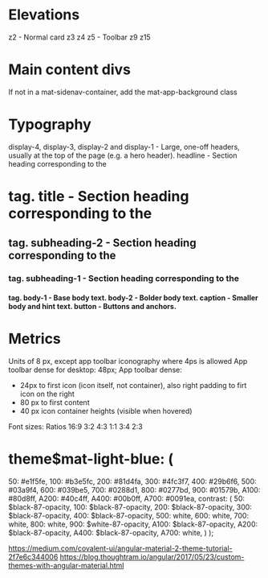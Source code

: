 # Elevations
z2 - Normal card
z3
z4
z5 - Toolbar
z9
z15

# Main content divs
If not in a mat-sidenav-container, add the mat-app-background class

# Typography
<link href="https://fonts.googleapis.com/css?family=Roboto:300,400,500" rel="stylesheet">
<link href="https://fonts.googleapis.com/icon?family=Material+Icons" rel="stylesheet">


  display-4, display-3, display-2 and display-1 - Large, one-off headers, usually at the top of the page (e.g. a hero header).
  headline - Section heading corresponding to the <h1> tag.
  title - Section heading corresponding to the <h2> tag.
  subheading-2 - Section heading corresponding to the <h3> tag.
  subheading-1 - Section heading corresponding to the <h4> tag.
  body-1 - Base body text.
  body-2 - Bolder body text.
  caption - Smaller body and hint text.
  button - Buttons and anchors.

# Metrics
Units of 8 px, except app toolbar iconography where 4ps is allowed
App toolbar dense for desktop: 48px;
App toolbar dense:
  - 24px to first icon (icon itself, not container), also right padding to firt icon on the right
  - 80 px to first content
  - 40 px icon container heights (visible when hovered)

Font sizes:
Ratios 16:9  3:2  4:3  1:1  3:4  2:3

# theme$mat-light-blue: (
  50: #e1f5fe,
  100: #b3e5fc,
  200: #81d4fa,
  300: #4fc3f7,
  400: #29b6f6,
  500: #03a9f4,
  600: #039be5,
  700: #0288d1,
  800: #0277bd,
  900: #01579b,
  A100: #80d8ff,
  A200: #40c4ff,
  A400: #00b0ff,
  A700: #0091ea,
  contrast: (
    50: $black-87-opacity,
    100: $black-87-opacity,
    200: $black-87-opacity,
    300: $black-87-opacity,
    400: $black-87-opacity,
    500: white,
    600: white,
    700: white,
    800: white,
    900: $white-87-opacity,
    A100: $black-87-opacity,
    A200: $black-87-opacity,
    A400: $black-87-opacity,
    A700: white,
  )
);


https://medium.com/covalent-ui/angular-material-2-theme-tutorial-2f7e6c344006
https://blog.thoughtram.io/angular/2017/05/23/custom-themes-with-angular-material.html
